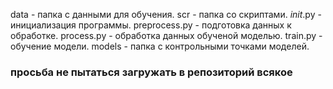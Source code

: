 data   - папка с данными для обучения.
scr    - папка со скриптами.
    _init_.py           - инициализация программы.
    preprocess.py       - подготовка данных к обработке.
    process.py          - обработка данных обученой моделью.
    train.py            - обучение модели.
models - папка с контрольными точками моделей.



### просьба не пытаться загружать в репозиторий всякое ###
